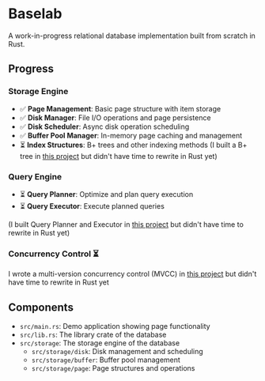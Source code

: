 # Baselab

A work-in-progress relational database implementation built from scratch in Rust.

## Progress

### Storage Engine
- ✅ **Page Management**: Basic page structure with item storage
- ✅ **Disk Manager**: File I/O operations and page persistence
- ✅ **Disk Scheduler**: Async disk operation scheduling
- ✅ **Buffer Pool Manager**: In-memory page caching and management
- ⏳ **Index Structures**: B+ trees and other indexing methods (I built a B+ tree in [this project](https://15445.courses.cs.cmu.edu/spring2025/project2/) but didn't have time to rewrite in Rust yet)

### Query Engine
- ⏳ **Query Planner**: Optimize and plan query execution
- ⏳ **Query Executor**: Execute planned queries
  
(I built Query Planner and Executor in [this project](https://15445.courses.cs.cmu.edu/spring2025/project3/) but didn't have time to rewrite in Rust yet)

### Concurrency Control ⏳
I wrote a multi-version concurrency control (MVCC) in [this project](https://15445.courses.cs.cmu.edu/spring2025/project4/) but didn't have time to rewrite in Rust yet


## Components

- `src/main.rs`: Demo application showing page functionality
- `src/lib.rs`: The library crate of the database
- `src/storage`: The storage engine of the database
    - `src/storage/disk`: Disk management and scheduling
    - `src/storage/buffer`: Buffer pool management
    - `src/storage/page`: Page structures and operations 
